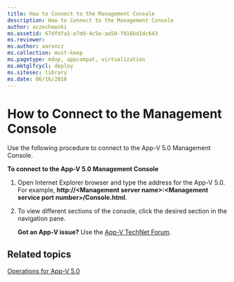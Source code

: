 ```yaml
---
title: How to Connect to the Management Console
description: How to Connect to the Management Console
author: aczechowski
ms.assetid: 67dfdfa1-e7dd-4c5e-aa50-f016bd1dc643
ms.reviewer:
ms.author: aaroncz
ms.collection: must-keep
ms.pagetype: mdop, appcompat, virtualization
ms.mktglfcycl: deploy
ms.sitesec: library
ms.date: 06/16/2016
---
```



# How to Connect to the Management Console


Use the following procedure to connect to the App-V 5.0 Management Console.

**To connect to the App-V 5.0 Management Console**

1.  Open Internet Explorer browser and type the address for the App-V 5.0. For example, **http://&lt;Management server name&gt;:&lt;Management service port number&gt;/Console.html**.

2.  To view different sections of the console, click the desired section in the navigation pane.

    **Got an App-V issue?** Use the [App-V TechNet Forum](https://social.technet.microsoft.com/Forums/home?forum=mdopappv).

## Related topics


[Operations for App-V 5.0](operations-for-app-v-50.md)

 

 





